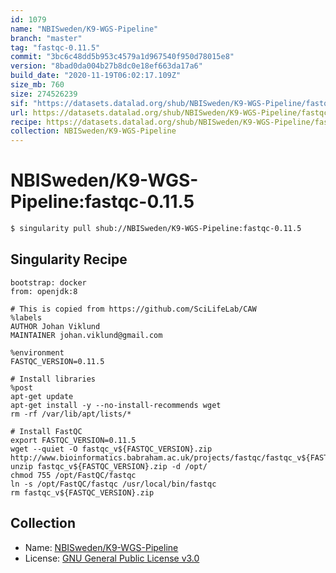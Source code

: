 ```yaml
---
id: 1079
name: "NBISweden/K9-WGS-Pipeline"
branch: "master"
tag: "fastqc-0.11.5"
commit: "3bc6c48dd5b953c4579a1d967540f950d78015e8"
version: "8bad0da004b27b8dc0e18ef663da17a6"
build_date: "2020-11-19T06:02:17.109Z"
size_mb: 760
size: 274526239
sif: "https://datasets.datalad.org/shub/NBISweden/K9-WGS-Pipeline/fastqc-0.11.5/2020-11-19-3bc6c48d-8bad0da0/8bad0da004b27b8dc0e18ef663da17a6.simg"
url: https://datasets.datalad.org/shub/NBISweden/K9-WGS-Pipeline/fastqc-0.11.5/2020-11-19-3bc6c48d-8bad0da0/
recipe: https://datasets.datalad.org/shub/NBISweden/K9-WGS-Pipeline/fastqc-0.11.5/2020-11-19-3bc6c48d-8bad0da0/Singularity
collection: NBISweden/K9-WGS-Pipeline
---
```


# NBISweden/K9-WGS-Pipeline:fastqc-0.11.5

```bash
$ singularity pull shub://NBISweden/K9-WGS-Pipeline:fastqc-0.11.5
```

## Singularity Recipe

```singularity
bootstrap: docker
from: openjdk:8

# This is copied from https://github.com/SciLifeLab/CAW
%labels
AUTHOR Johan Viklund
MAINTAINER johan.viklund@gmail.com

%environment
FASTQC_VERSION=0.11.5

# Install libraries
%post
apt-get update
apt-get install -y --no-install-recommends wget
rm -rf /var/lib/apt/lists/*

# Install FastQC
export FASTQC_VERSION=0.11.5
wget --quiet -O fastqc_v${FASTQC_VERSION}.zip http://www.bioinformatics.babraham.ac.uk/projects/fastqc/fastqc_v${FASTQC_VERSION}.zip
unzip fastqc_v${FASTQC_VERSION}.zip -d /opt/
chmod 755 /opt/FastQC/fastqc
ln -s /opt/FastQC/fastqc /usr/local/bin/fastqc
rm fastqc_v${FASTQC_VERSION}.zip
```

## Collection

 - Name: [NBISweden/K9-WGS-Pipeline](https://github.com/NBISweden/K9-WGS-Pipeline)
 - License: [GNU General Public License v3.0](https://api.github.com/licenses/gpl-3.0)

